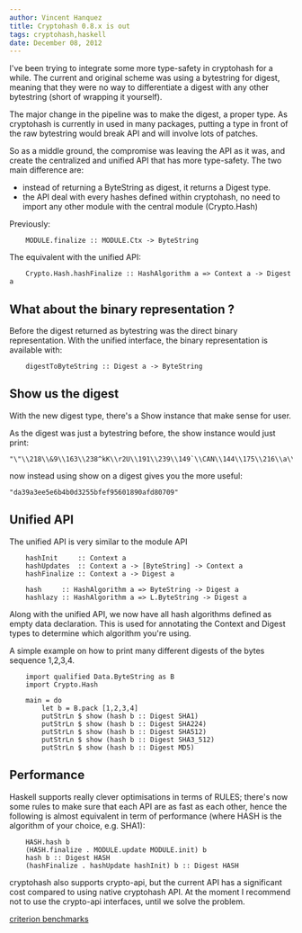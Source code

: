 ```yaml
---
author: Vincent Hanquez
title: Cryptohash 0.8.x is out
tags: cryptohash,haskell
date: December 08, 2012
---
```


I've been trying to integrate some more type-safety in cryptohash for a while.
The current and original scheme was using a bytestring for digest, meaning that
they were no way to differentiate a digest with any other bytestring (short
of wrapping it yourself).

<!--more-->

The major change in the pipeline was to make the digest, a proper type. As
cryptohash is currently in used in many packages, putting a type in front
of the raw bytestring would break API and will involve lots of patches.

So as a middle ground, the compromise was leaving the API as it was, and create
the centralized and unified API that has more type-safety. The two main difference
are:

* instead of returning a ByteString as digest, it returns a Digest type.
* the API deal with every hashes defined within cryptohash, no need to import
  any other module with the central module (Crypto.Hash)

Previously:

~~~~~~~~~~~~ {.haskell .numberLines}
    MODULE.finalize :: MODULE.Ctx -> ByteString
~~~~~~~~~~~~

The equivalent with the unified API:

~~~~~~~~~~~~ {.haskell .numberLines}
    Crypto.Hash.hashFinalize :: HashAlgorithm a => Context a -> Digest a
~~~~~~~~~~~~

What about the binary representation ?
--------------------------------------

Before the digest returned as bytestring was the direct binary representation.
With the unified interface, the binary representation is available with:

~~~~~~~~~~~~ {.haskell .numberLines}
    digestToByteString :: Digest a -> ByteString
~~~~~~~~~~~~

Show us the digest
------------------

With the new digest type, there's a Show instance that make sense for user.

As the digest was just a bytestring before, the show instance would just print:

    "\"\\218\\&9\\163\\238^kK\\r2U\\191\\239\\149`\\CAN\\144\\175\\216\\a\\t\""

now instead using show on a digest gives you the more useful:

    "da39a3ee5e6b4b0d3255bfef95601890afd80709"

Unified API
-----------

The unified API is very similar to the module API

~~~~~~~~~~~~ {.haskell .numberLines}
    hashInit     :: Context a
    hashUpdates  :: Context a -> [ByteString] -> Context a
    hashFinalize :: Context a -> Digest a

    hash     :: HashAlgorithm a => ByteString -> Digest a
    hashlazy :: HashAlgorithm a => L.ByteString -> Digest a
~~~~~~~~~~~~

Along with the unified API, we now have all hash algorithms defined as empty
data declaration. This is used for annotating the Context and Digest types
to determine which algorithm you're using.

A simple example on how to print many different digests of the bytes sequence 1,2,3,4.

~~~~~~~~~~~~ {.haskell .numberLines}
    import qualified Data.ByteString as B
    import Crypto.Hash

    main = do
        let b = B.pack [1,2,3,4]
        putStrLn $ show (hash b :: Digest SHA1)
        putStrLn $ show (hash b :: Digest SHA224)
        putStrLn $ show (hash b :: Digest SHA512)
        putStrLn $ show (hash b :: Digest SHA3_512)
        putStrLn $ show (hash b :: Digest MD5)
~~~~~~~~~~~~

Performance
-----------

Haskell supports really clever optimisations in terms of RULES; there's now some rules to make
sure that each API are as fast as each other, hence the following is almost
equivalent in term of performance (where HASH is the algorithm of your choice, e.g. SHA1):

~~~~~~~~~~~~ {.haskell .numberLines}
    HASH.hash b
    (HASH.finalize . MODULE.update MODULE.init) b
    hash b :: Digest HASH
    (hashFinalize . hashUpdate hashInit) b :: Digest HASH
~~~~~~~~~~~~

cryptohash also supports crypto-api, but the current API has a significant cost
compared to using native cryptohash API. At the moment I recommend not to use
the crypto-api interfaces, until we solve the problem.

[criterion benchmarks](http://tab.snarc.org/others/benchmark-cryptohash-0.8.html)
